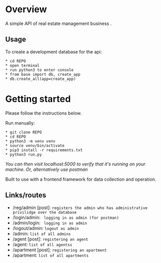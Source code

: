 # Overview

A simple API of real estate management business .

## Usage
To create a development database for the api:
```
* cd REPO
* open terminal
* run python3 to enter console
* from base import db, create_app
* db.create_all(app=create_app)
```

# Getting started

Please follow the instructions below.

Run manually:
```
* git clone REPO
* cd REPO
* python3 -m venv venv
* source venv/bin/activate
* pip3 install -r requirements.txt
* python3 run.py 
```
*You can then visit localhost:5000 to verify that it's running on your machine. Or, alternatively use postman*

Built to use with a frontend framework for data collection and operation.

## Links/routes

* /reg/admin [post]: ``` registers the admin who has administrative privilidge over the database ```
* /login/admin: ``` logging in as admin (for postman)```
* /admin/login: ``` logging in as admin```
* /logout/admin: ```logout as admin```
* /admin: ```list of all admins```
* /agent [post]: ```registering an agent ```
* /agent: ```list of all agentss```
* /apartment [post]: ```registering an apartment```
* /apartment: ```list of all apartments```


